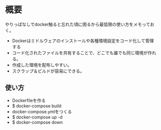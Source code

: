 # 概要

やりっぱなしでdocker触ると忘れた頃に困るから最低限の使い方をメモっておく。

- Dockerはミドルウェアのインストールや各種環境設定をコード化して管理する
- コード化されたファイルを共有することで、どこでも誰でも同じ環境が作れる。
- 作成した環境を配布しやすい。
- スクラップ＆ビルドが容易にできる。

## 使い方

- Dockerfileを作る
- $ docker-compose build
- docker-compose.ymlをつくる
- $ docker-compose up -d
- $ docker-compose down
